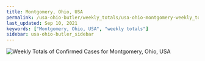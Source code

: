 ```yaml
---
title: Montgomery, Ohio, USA
permalink: /usa-ohio-butler/weekly_totals/usa-ohio-montgomery-weekly_totals.html
last_updated: Sep 10, 2021
keywords: ["Montgomery, Ohio, USA", "weekly totals"]
sidebar: usa-ohio-butler_sidebar
---
```


![Weekly Totals of Confirmed Cases for Montgomery, Ohio, USA](/covid_tracker/images/graphs/usa-ohio-montgomery-weekly_totals_graph.png)
